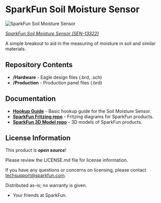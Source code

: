 SparkFun Soil Moisture Sensor 
=============================

![SparkFun Soil Moisture Sensor ](https://cdn.sparkfun.com//assets/parts/1/0/6/1/0/13322-01.jpg)

[*SparkFun Soil Moisture Sensor  (SEN-13322)*](https://www.sparkfun.com/products/13322)

A simple breakout to aid in the measuring of moisture in soil and similar materials. 

Repository Contents
-------------------

* **/Hardware** - Eagle design files (.brd, .sch)
* **/Production** - Production panel files (.brd)

Documentation
--------------

* **[Hookup Guide](https://learn.sparkfun.com/tutorials/soil-moisture-sensor-hookup-guide)** - Basic hookup guide for the Soil Moisture Sensor.
* **[SparkFun Fritzing repo](https://github.com/sparkfun/Fritzing_Parts)** - Fritzing diagrams for SparkFun products.
* **[SparkFun 3D Model repo](https://github.com/sparkfun/3D_Models)** - 3D models of SparkFun products. 


License Information
-------------------

This product is _**open source**_! 

Please review the LICENSE.md file for license information. 

If you have any questions or concerns on licensing, please contact techsupport@sparkfun.com.

Distributed as-is; no warranty is given.

- Your friends at SparkFun.